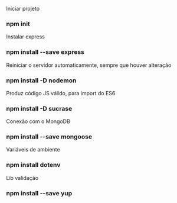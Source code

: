 Iniciar projeto
### npm init

Instalar express
### npm install --save express

Reiniciar o servidor automaticamente, sempre que houver alteração
### npm install -D nodemon

Produz código JS válido, para import do ES6
### npm install -D sucrase

Conexão com o MongoDB
### npm install --save mongoose

Variáveis de ambiente
### npm install dotenv

Lib validação
### npm install --save yup